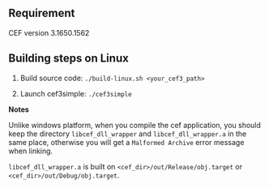 ## Requirement

CEF version 3.1650.1562

## Building steps on Linux

1. Build source code: `./build-linux.sh <your_cef3_path>`

2. Launch cef3simple: `./cef3simple`

**Notes**

Unlike windows platform, when you compile the cef application, 
you should keep the directory `libcef_dll_wrapper` and `libcef_dll_wrapper.a` in
the same place, otherwise you will get a `Malformed Archive` error message when
linking.

`libcef_dll_wrapper.a` is built on `<cef_dir>/out/Release/obj.target` or `
<cef_dir>/out/Debug/obj.target`.
